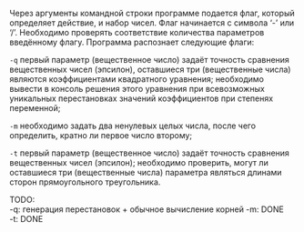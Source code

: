 Через аргументы командной строки программе подается флаг, который определяет
действие, и набор чисел. Флаг начинается с символа ‘-’ или ‘/’. Необходимо проверять
соответствие количества параметров введённому флагу. Программа распознает
следующие флаги:  

`-q` первый параметр (вещественное число) задаёт точность сравнения
вещественных чисел (эпсилон), оставшиеся три (вещественные числа) являются
коэффициентами квадратного уравнения; необходимо вывести в консоль решения
этого уравнения при всевозможных уникальных перестановках значений
коэффициентов при степенях переменной;   

`-m` необходимо задать два ненулевых целых числа, после чего определить, кратно
ли первое число второму;

`-t` первый параметр (вещественное число) задаёт точность сравнения вещественных
чисел (эпсилон); необходимо проверить, могут ли оставшиеся три (вещественные
числа) параметра являться длинами сторон прямоугольного треугольника.

TODO:  
-q: генерация перестановок + обычное вычисление корней
-m: DONE  
-t: DONE